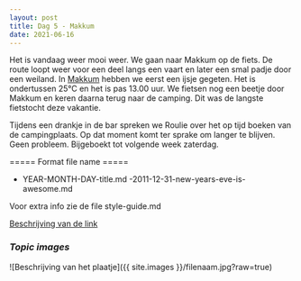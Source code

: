 ```yaml
---
layout: post
title: Dag 5 - Makkum
date: 2021-06-16
---
```

Het is vandaag weer mooi weer. We gaan naar Makkum op de fiets. De route loopt weer voor een deel langs een vaart en later een smal padje door een weiland. In [Makkum](https://nl.m.wikipedia.org/wiki/Makkum_(dorp)) hebben we eerst een ijsje gegeten. Het is ondertussen 25°C en het is pas 13.00 uur. We fietsen nog een beetje door Makkum en keren daarna terug naar de camping. Dit was de langste fietstocht deze vakantie.  

Tijdens een drankje in de bar spreken we Roulie over het op tijd boeken van de campingplaats. Op dat moment komt ter sprake om langer te blijven. Geen probleem. Bijgeboekt tot volgende week zaterdag.

===== Format file name =====
- YEAR-MONTH-DAY-title.md
-2011-12-31-new-years-eve-is-awesome.md

Voor extra info zie de file style-guide.md  

[Beschrijving van de link](http://example.com)  


### *Topic images*  

![Beschrijving van het plaatje]({{ site.images }}/filenaam.jpg?raw=true)
